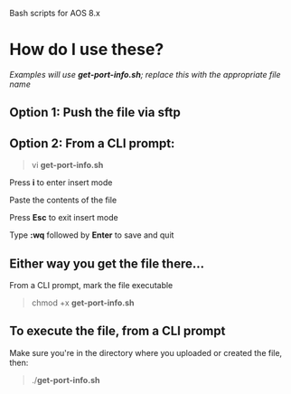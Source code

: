 Bash scripts for AOS 8.x

# How do I use these?

_Examples will use __get-port-info.sh__; replace this with the appropriate file name_

## Option 1: Push the file via sftp

## Option 2: From a CLI prompt:

> vi __get-port-info.sh__

Press __i__ to enter insert mode

Paste the contents of the file

Press __Esc__ to exit insert mode

Type __:wq__ followed by __Enter__ to save and quit

## Either way you get the file there...

From a CLI prompt, mark the file executable

> chmod +x __get-port-info.sh__

## To execute the file, from a CLI prompt

Make sure you're in the directory where you uploaded or created the file, then:

> ./__get-port-info.sh__
